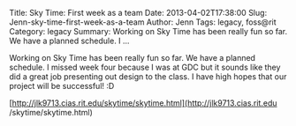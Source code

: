 Title: Sky Time: First week as a team
Date: 2013-04-02T17:38:00
Slug: Jenn-sky-time-first-week-as-a-team
Author: Jenn
Tags: legacy, foss@rit
Category: legacy
Summary: Working on Sky Time has been really fun so far. We have a planned schedule. I ... 

Working on Sky Time has been really fun so far. We have a planned schedule. I
missed week four because I was at GDC but it sounds like they did a great job
presenting out design to the class. I have high hopes that our project will be
successful! :D

[http://jlk9713.cias.rit.edu/skytime/skytime.html](http://jlk9713.cias.rit.edu
/skytime/skytime.html)

